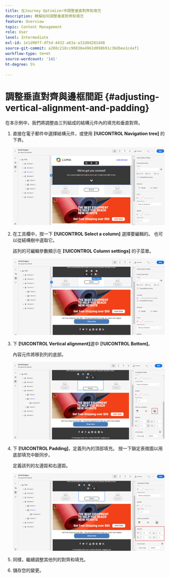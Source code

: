 ```yaml
---
title: 在Journey Optimizer中調整垂直對齊和填充
description: 瞭解如何調整垂直對齊和填充
feature: Overview
topic: Content Management
role: User
level: Intermediate
exl-id: 1e1d90ff-df5d-4432-a63a-a32d0d281d48
source-git-commit: a288c218cc90838e4961d098691c36dbee1c4af1
workflow-type: tm+mt
source-wordcount: '141'
ht-degree: 5%

---
```


# 調整垂直對齊與邊框間距 {#adjusting-vertical-alignment-and-padding}

在本示例中，我們將調整由三列組成的結構元件內的填充和垂直對齊。

1. 直接在電子郵件中選擇結構元件，或使用 **[!UICONTROL Navigation tree]** 的下界。

   ![](assets/alignment_1.png)

1. 在工具欄中，按一下 **[!UICONTROL Select a column]** 選擇要編輯的。 也可以從結構樹中選取它。

   該列的可編輯參數顯示在 **[!UICONTROL Column settings]** 的子菜單。

   ![](assets/alignment_2.png)

1. 下 **[!UICONTROL Vertical alignment]**&#x200B;選中 **[!UICONTROL Bottom]**。

   內容元件將移到列的底部。

   ![](assets/alignment_3.png)

1. 下 **[!UICONTROL Padding]**，定義列內的頂部填充。 按一下鎖定表徵圖以用底部填充中斷同步。

   定義該列的左邊距和右邊距。

   ![](assets/alignment_4.png)

1. 同樣，繼續調整其他列的對齊和填充。

1. 儲存您的變更。
